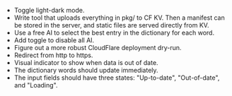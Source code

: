 - Toggle light-dark mode.
- Write tool that uploads everything in pkg/ to CF KV. Then a manifest can be
  stored in the server, and static files are served directly from KV.
- Use a free AI to select the best entry in the dictionary for each word.
- Add toggle to disable all AI.
- Figure out a more robust CloudFlare deployment dry-run.
- Redirect from http to https.
- Visual indicator to show when data is out of date.
- The dictionary words should update immediately.
- The input fields should have three states: "Up-to-date", "Out-of-date", and "Loading".
